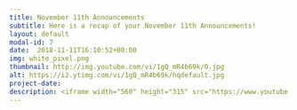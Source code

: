 ```yaml
---
title: November 11th Announcements
subtitle: Here is a recap of your November 11th Announcements!
layout: default
modal-id: 7 
date:  2018-11-11T16:10:52+00:00
img: white_pixel.png
thumbnail: http://img.youtube.com/vi/1gQ_mR4b69k/0.jpg
alt: https://i2.ytimg.com/vi/1gQ_mR4b69k/hqdefault.jpg
project-date: 
description: <iframe width="560" height="315" src="https://www.youtube.com/embed/1gQ_mR4b69k" frameborder="0" allowfullscreen></iframe> 
---
```

